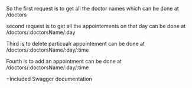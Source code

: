 So the first request is to get all the doctor names which can be done at /doctors

second request is to get all the appointements on that day can be done at /doctors/:doctorsName/:day

Third is to delete particualr appointement can be done at /doctors/:doctorsName/:day/:time

Fourth is to add an appointment can be done at /doctors/:doctorsName/:day/:time

+Included Swagger documentation

